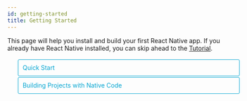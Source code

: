 ```yaml
---
id: getting-started
title: Getting Started
---
```


<style>
  .toggler li {
    display: inline-block;
    position: relative;
    top: 1px;
    padding: 10px;
    margin: 0px 2px 0px 2px;
    border: 1px solid #05A5D1;
    border-bottom-color: transparent;
    border-radius: 3px 3px 0px 0px;
    color: #05A5D1;
    background-color: transparent;
    font-size: 0.99em;
    cursor: pointer;
  }
  .toggler li:first-child {
    margin-left: 0;
  }
  .toggler li:last-child {
    margin-right: 0;
  }
  .toggler ul {
    width: 100%;
    display: inline-block;
    list-style-type: none;
    margin: 0;
    border-bottom: 1px solid #05A5D1;
    cursor: default;
  }
  @media screen and (max-width: 960px) {
    .toggler li,
    .toggler li:first-child,
    .toggler li:last-child {
      display: block;
      border-bottom-color: #05A5D1;
      border-radius: 3px;
      margin: 2px 0px 2px 0px;
    }
    .toggler ul {
      border-bottom: 0;
    }
  }
  .toggler a {
    display: inline-block;
    padding: 10px 5px;
    margin: 2px;
    border: 1px solid #05A5D1;
    border-radius: 3px;
    text-decoration: none !important;
  }
  .display-guide-quickstart .toggler .button-quickstart,
  .display-guide-native .toggler .button-native,
  .display-os-mac .toggler .button-mac,
  .display-os-linux .toggler .button-linux,
  .display-os-windows .toggler .button-windows,
  .display-platform-ios .toggler .button-ios,
  .display-platform-android .toggler .button-android {
    background-color: #05A5D1;
    color: white;
  }
  block { display: none; }
  .display-guide-quickstart.display-platform-ios.display-os-mac .quickstart.ios.mac,
  .display-guide-quickstart.display-platform-ios.display-os-linux .quickstart.ios.linux,
  .display-guide-quickstart.display-platform-ios.display-os-windows .quickstart.ios.windows,
  .display-guide-quickstart.display-platform-android.display-os-mac .quickstart.android.mac,
  .display-guide-quickstart.display-platform-android.display-os-linux .quickstart.android.linux,
  .display-guide-quickstart.display-platform-android.display-os-windows .quickstart.android.windows,    .display-guide-native.display-platform-ios.display-os-mac .native.ios.mac,
  .display-guide-native.display-platform-ios.display-os-linux .native.ios.linux,
  .display-guide-native.display-platform-ios.display-os-windows .native.ios.windows,
  .display-guide-native.display-platform-android.display-os-mac .native.android.mac,
  .display-guide-native.display-platform-android.display-os-linux .native.android.linux,
  .display-guide-native.display-platform-android.display-os-windows .native.android.windows {
    display: block;
  }
</style>

This page will help you install and build your first React Native app. If you already have React Native installed, you can skip ahead to the [Tutorial](tutorial.md).

<div class="toggler">
  <ul role="tablist" >
    <li id="quickstart" class="button-quickstart" aria-selected="false" role="tab" tabindex="0" aria-controls="quickstarttab" onclick="displayTab('guide', 'quickstart')">
      Quick Start
    </li>
    <li id="native" class="button-native" aria-selected="false" role="tab" tabindex="-1" aria-controls="nativetab" onclick="displayTab('guide', 'native')">
      Building Projects with Native Code
    </li>
  </ul>
</div>

<block class="quickstart mac windows linux ios android" />

[Expo](https://expo.io) is the easiest way to start building a new React Native application. It allows you to start a project without installing or configuring any tools to build native code - no Xcode or Android Studio installation required (see [Caveats](getting-started.md#caveats)).

Assuming that you have [Node](https://nodejs.org/en/download/) installed, you can use npm to install the Expo CLI command line utility:

```sh
npm install -g expo-cli
```

Then run the following commands to create a new React Native project called "AwesomeProject":

```sh
expo init AwesomeProject

cd AwesomeProject
npm start
```

This will start a development server for you.

## Running your React Native application

Install the [Expo](https://expo.io) client app on your iOS or Android phone and connect to the same wireless network as your computer. On Android, use the Expo app to scan the QR code from your terminal to open your project. On iOS, follow on-screen instructions to get a link.

### Modifying your app

Now that you have successfully run the app, let's modify it. Open `App.js` in your text editor of choice and edit some lines. The application should reload automatically once you save your changes.

### That's it!

Congratulations! You've successfully run and modified your first React Native app.

<center><img src="/react-native/docs/assets/GettingStartedCongratulations.png" width="150"></img></center>

## Now what?

Expo also has [docs](https://docs.expo.io) you can reference if you have questions specific to the tool. You can also ask for help at [Expo forums](https://forums.expo.io).

If you have a problem with Expo, before creating a new issue, please see if there's an existing issue about it:

* in the [Expo CLI issues](https://github.com/expo/expo-cli/issues) (for issues related to Expo CLI), or
* in the [Expo issues](https://github.com/expo/expo/issues) (for issues about the Expo client or SDK).

If you're curious to learn more about React Native, continue on to the [Tutorial](tutorial.md).

### Running your app on a simulator or virtual device

Expo CLI makes it really easy to run your React Native app on a physical device without setting up a development environment. If you want to run your app on the iOS Simulator or an Android Virtual Device, please refer to the instructions for building projects with native code to learn how to install Xcode and set up your Android development environment.

Once you've set these up, you can launch your app on an Android Virtual Device by running `npm run android`, or on the iOS Simulator by running `npm run ios` (macOS only).

### Caveats

Because you don't build any native code when using Expo to create a project, it's not possible to include custom native modules beyond the React Native APIs and components that are available in the Expo client app.

If you know that you'll eventually need to include your own native code, Expo is still a good way to get started. In that case you'll just need to "[eject](https://docs.expo.io/versions/latest/expokit/eject)" eventually to create your own native builds. If you do eject, the "Building Projects with Native Code" instructions will be required to continue working on your project.

Expo CLI configures your project to use the most recent React Native version that is supported by the Expo client app. The Expo client app usually gains support for a given React Native version about a week after the React Native version is released as stable. You can check [this document](https://docs.expo.io/versions/latest/sdk/#sdk-version) to find out what versions are supported.

If you're integrating React Native into an existing project, you'll want to skip Expo CLI and go directly to setting up the native build environment. Select "Building Projects with Native Code" above for instructions on configuring a native build environment for React Native.

<block class="native mac windows linux ios android" />

<p>Follow these instructions if you need to build native code in your project. For example, if you are integrating React Native into an existing application, or if you "ejected" from <a href="getting-started.html" onclick="displayTab('guide', 'quickstart')">Expo</a> or Create React Native App, you'll need this section.</p>

The instructions are a bit different depending on your development operating system, and whether you want to start developing for iOS or Android. If you want to develop for both iOS and Android, that's fine - you just have to pick one to start with, since the setup is a bit different.

<div class="toggler">
  <span>Development OS:</span>
  <a href="javascript:void(0);" class="button-mac" onclick="displayTab('os', 'mac')">macOS</a>
  <a href="javascript:void(0);" class="button-windows" onclick="displayTab('os', 'windows')">Windows</a>
  <a href="javascript:void(0);" class="button-linux" onclick="displayTab('os', 'linux')">Linux</a>
  <span>Target OS:</span>
  <a href="javascript:void(0);" class="button-ios" onclick="displayTab('platform', 'ios')">iOS</a>
  <a href="javascript:void(0);" class="button-android" onclick="displayTab('platform', 'android')">Android</a>
</div>

<block class="native linux windows ios" />

## Unsupported

<blockquote><p>A Mac is required to build projects with native code for iOS. You can follow the <a href="getting-started.html" onclick="displayTab('guide', 'quickstart')">Quick Start</a> to learn how to build your app using Expo instead.</p></blockquote>

<block class="native mac ios" />

## Installing dependencies

You will need Node, Watchman, the React Native command line interface, and Xcode.

While you can use any editor of your choice to develop your app, you will need to install Xcode in order to set up the necessary tooling to build your React Native app for iOS.

<block class="native mac android" />

## Installing dependencies

You will need Node, Watchman, the React Native command line interface, a JDK, and Android Studio.

<block class="native linux android" />

## Installing dependencies

You will need Node, the React Native command line interface, a JDK, and Android Studio.

<block class="native windows android" />

## Installing dependencies

You will need Node, the React Native command line interface, Python2, a JDK, and Android Studio.

<block class="native mac windows linux android" />

While you can use any editor of your choice to develop your app, you will need to install Android Studio in order to set up the necessary tooling to build your React Native app for Android.

<block class="native mac ios android" />

### Node, Watchman

We recommend installing Node and Watchman using [Homebrew](http://brew.sh/). Run the following commands in a Terminal after installing Homebrew:

```
brew install node
brew install watchman
```

If you have already installed Node on your system, make sure it is Node 8.3 or newer.

[Watchman](https://facebook.github.io/watchman) is a tool by Facebook for watching changes in the filesystem. It is highly recommended you install it for better performance.

<block class="native linux android" />

### Node

Follow the [installation instructions for your Linux distribution](https://nodejs.org/en/download/package-manager/) to install Node 8.3 or newer.

<block class='native windows android' />

### Node, Python2, JDK

We recommend installing Node and Python2 via [Chocolatey](https://chocolatey.org), a popular package manager for Windows.

React Native also requires a recent version of the [Java SE Development Kit (JDK)](http://www.oracle.com/technetwork/java/javase/downloads/jdk8-downloads-2133151.html), as well as Python 2. Both can be installed using Chocolatey.

Open an Administrator Command Prompt (right click Command Prompt and select "Run as Administrator"), then run the following command:

```powershell
choco install -y nodejs.install python2 jdk8
```

If you have already installed Node on your system, make sure it is Node 8.3 or newer. If you already have a JDK on your system, make sure it is version 8 or newer.

> You can find additional installation options on [Node's Downloads page](https://nodejs.org/en/download/).

<block class="native mac ios android" />

### The React Native CLI

Node comes with npm, which lets you install the React Native command line interface.

Run the following command in a Terminal:

```
npm install -g react-native-cli
```

> If you get an error like `Cannot find module 'npmlog'`, try installing npm directly: `curl -0 -L https://npmjs.org/install.sh | sudo sh`.

<block class="native windows linux android" />

### The React Native CLI

Node comes with npm, which lets you install the React Native command line interface.

Run the following command in a Command Prompt or shell:

```powershell
npm install -g react-native-cli
```

> If you get an error like `Cannot find module 'npmlog'`, try installing npm directly: `curl -0 -L https://npmjs.org/install.sh | sudo sh`.

<block class="native mac ios" />

### Xcode

The easiest way to install Xcode is via the [Mac App Store](https://itunes.apple.com/us/app/xcode/id497799835?mt=12). Installing Xcode will also install the iOS Simulator and all the necessary tools to build your iOS app.

If you have already installed Xcode on your system, make sure it is version 9.4 or newer.

#### Command Line Tools

You will also need to install the Xcode Command Line Tools. Open Xcode, then choose "Preferences..." from the Xcode menu. Go to the Locations panel and install the tools by selecting the most recent version in the Command Line Tools dropdown.

![Xcode Command Line Tools](/react-native/docs/assets/GettingStartedXcodeCommandLineTools.png)

<block class="native mac linux android" />

### Java Development Kit

React Native requires a recent version of the Java SE Development Kit (JDK). [Download and install Oracle JDK 8 or newer](http://www.oracle.com/technetwork/java/javase/downloads/jdk8-downloads-2133151.html) if needed. You can also use [OpenJDK 8 or newer](http://openjdk.java.net/install/) as an alternative.

<block class="native mac linux windows android" />

### Android development environment

Setting up your development environment can be somewhat tedious if you're new to Android development. If you're already familiar with Android development, there are a few things you may need to configure. In either case, please make sure to carefully follow the next few steps.

<block class="native mac windows linux android" />

#### 1. Install Android Studio

[Download and install Android Studio](https://developer.android.com/studio/index.html). Choose a "Custom" setup when prompted to select an installation type. Make sure the boxes next to all of the following are checked:

<block class="native mac windows android" />

* `Android SDK`
* `Android SDK Platform`
* `Performance (Intel ® HAXM)`
* `Android Virtual Device`

<block class="native linux android" />

* `Android SDK`
* `Android SDK Platform`
* `Android Virtual Device`

<block class="native mac windows linux android" />

Then, click "Next" to install all of these components.

> If the checkboxes are grayed out, you will have a chance to install these components later on.

Once setup has finalized and you're presented with the Welcome screen, proceed to the next step.

#### 2. Install the Android SDK

Android Studio installs the latest Android SDK by default. Building a React Native app with native code, however, requires the `Android 8.1 (Oreo)` SDK in particular. Additional Android SDKs can be installed through the SDK Manager in Android Studio.

The SDK Manager can be accessed from the "Welcome to Android Studio" screen. Click on "Configure", then select "SDK Manager".

<block class="native mac android" />

![Android Studio Welcome](/react-native/docs/assets/GettingStartedAndroidStudioWelcomeMacOS.png)

<block class="native windows android" />

![Android Studio Welcome](/react-native/docs/assets/GettingStartedAndroidStudioWelcomeWindows.png)

<block class="native mac windows linux android" />

> The SDK Manager can also be found within the Android Studio "Preferences" dialog, under **Appearance & Behavior** → **System Settings** → **Android SDK**.

Select the "SDK Platforms" tab from within the SDK Manager, then check the box next to "Show Package Details" in the bottom right corner. Look for and expand the `Android 8.1 (Oreo)` entry, then make sure the following items are all checked:

* `Android SDK Platform 27`
* `Google APIs Intel x86 Atom_64 System Image`

<block class="native mac android" />

![Android SDK Manager](/react-native/docs/assets/GettingStartedAndroidSDKManagerMacOS.png)

<block class="native windows android" />

![Android SDK Manager](/react-native/docs/assets/GettingStartedAndroidSDKManagerWindows.png)

<block class="native windows mac linux android" />

Next, select the "SDK Tools" tab and check the box next to "Show Package Details" here as well. Look for and expand the "Android SDK Build-Tools" entry, then make sure that `26.0.3` is selected.

<block class="native mac android" />

![Android SDK Manager - 26.0.3 Build Tools](/react-native/docs/assets/GettingStartedAndroidSDKManagerSDKToolsMacOS.png)

<block class="native windows android" />

![Android SDK Manager - 26.0.3 Build Tools](/react-native/docs/assets/GettingStartedAndroidSDKManagerSDKToolsWindows.png)

<block class="native windows mac linux android" />

Finally, click "Apply" to download and install the Android SDK and related build tools.

<block class="native mac android" />

![Android SDK Manager - Installs](/react-native/docs/assets/GettingStartedAndroidSDKManagerInstallsMacOS.png)

<block class="native windows android" />

![Android SDK Manager - Installs](/react-native/docs/assets/GettingStartedAndroidSDKManagerInstallsWindows.png)

<block class="native mac windows linux android" />

#### 3. Configure the ANDROID_HOME environment variable

The React Native tools require some environment variables to be set up in order to build apps with native code.

<block class="native mac linux android" />

Add the following lines to your `$HOME/.bash_profile` config file:

<block class="native mac android" />

```
export ANDROID_HOME=$HOME/Library/Android/sdk
export PATH=$PATH:$ANDROID_HOME/emulator
export PATH=$PATH:$ANDROID_HOME/tools
export PATH=$PATH:$ANDROID_HOME/tools/bin
export PATH=$PATH:$ANDROID_HOME/platform-tools
```

<block class="native linux android" />

```
export ANDROID_HOME=$HOME/Android/Sdk
export PATH=$PATH:$ANDROID_HOME/emulator
export PATH=$PATH:$ANDROID_HOME/tools
export PATH=$PATH:$ANDROID_HOME/tools/bin
export PATH=$PATH:$ANDROID_HOME/platform-tools
```

<block class="native mac linux android" />

> `.bash_profile` is specific to `bash`. If you're using another shell, you will need to edit the appropriate shell-specific config file.

Type `source $HOME/.bash_profile` to load the config into your current shell. Verify that ANDROID_HOME has been added to your path by running `echo $PATH`.

> Please make sure you use the correct Android SDK path. You can find the actual location of the SDK in the Android Studio "Preferences" dialog, under **Appearance & Behavior** → **System Settings** → **Android SDK**.

<block class="native windows android" />

Open the System pane under **System and Security** in the Windows Control Panel, then click on **Change settings...**. Open the **Advanced** tab and click on **Environment Variables...**. Click on **New...** to create a new `ANDROID_HOME` user variable that points to the path to your Android SDK:

![ANDROID_HOME Environment Variable](/react-native/docs/assets/GettingStartedAndroidEnvironmentVariableANDROID_HOME.png)

The SDK is installed, by default, at the following location:

```powershell
c:\Users\YOUR_USERNAME\AppData\Local\Android\Sdk
```

You can find the actual location of the SDK in the Android Studio "Preferences" dialog, under **Appearance & Behavior** → **System Settings** → **Android SDK**.

Open a new Command Prompt window to ensure the new environment variable is loaded before proceeding to the next step.

<block class="native linux android" />

### Watchman

Follow the [Watchman installation guide](https://facebook.github.io/watchman/docs/install.html#buildinstall) to compile and install Watchman from source.

> [Watchman](https://facebook.github.io/watchman/docs/install.html) is a tool by Facebook for watching changes in the filesystem. It is highly recommended you install it for better performance and increased compatibility in certain edge cases (translation: you may be able to get by without installing this, but your mileage may vary; installing this now may save you from a headache later).

<block class="native mac ios" />

## Creating a new application

Use the React Native command line interface to generate a new React Native project called "AwesomeProject":

```
react-native init AwesomeProject
```

This is not necessary if you are integrating React Native into an existing application, if you "ejected" from Expo (or Create React Native App), or if you're adding iOS support to an existing React Native project (see [Platform Specific Code](platform-specific-code.md)).

<block class="native mac windows linux android" />

## Creating a new application

Use the React Native command line interface to generate a new React Native project called "AwesomeProject":

```
react-native init AwesomeProject
```

This is not necessary if you are integrating React Native into an existing application, if you "ejected" from Create React Native App, or if you're adding Android support to an existing React Native project (see [Platform Specific Code](platform-specific-code.md)).

<block class="native mac windows linux android" />

## Preparing the Android device

You will need an Android device to run your React Native Android app. This can be either a physical Android device, or more commonly, you can use an Android Virtual Device which allows you to emulate an Android device on your computer.

Either way, you will need to prepare the device to run Android apps for development.

### Using a physical device

If you have a physical Android device, you can use it for development in place of an AVD by plugging it in to your computer using a USB cable and following the instructions [here](running-on-device.md).

### Using a virtual device

If you use Android Studio to open `./AwesomeProject/android`, you can see the list of available Android Virtual Devices (AVDs) by opening the "AVD Manager" from within Android Studio. Look for an icon that looks like this:

![Android Studio AVD Manager](/react-native/docs/assets/GettingStartedAndroidStudioAVD.png)

If you have just installed Android Studio, you will likely need to [create a new AVD](https://developer.android.com/studio/run/managing-avds.html). Select "Create Virtual Device...", then pick any Phone from the list and click "Next".

<block class="native windows android" />

![Android Studio AVD Manager](/react-native/docs/assets/GettingStartedCreateAVDWindows.png)

<block class="native mac android" />

![Android Studio AVD Manager](/react-native/docs/assets/GettingStartedCreateAVDMacOS.png)

<block class="native mac windows linux android" />

Select the "x86 Images" tab, then look for the **Oreo** API Level 26, x86_64 ABI image with a Android 8.0 (Google APIs) target.

<block class="native linux android" />

> We recommend configuring [VM acceleration](https://developer.android.com/studio/run/emulator-acceleration.html#vm-linux) on your system to improve performance. Once you've followed those instructions, go back to the AVD Manager.

<block class="native windows android" />

![Install HAXM](/react-native/docs/assets/GettingStartedCreateAVDx86Windows.png)

> If you don't have HAXM installed, click on "Install HAXM" or follow [these instructions](https://github.com/intel/haxm/wiki/Installation-Instructions-on-Windows) to set it up, then go back to the AVD Manager.

![AVD List](/react-native/docs/assets/GettingStartedAVDManagerWindows.png)

<block class="native mac android" />

![Install HAXM](/react-native/docs/assets/GettingStartedCreateAVDx86MacOS.png)

> If you don't have HAXM installed, follow [these instructions](https://github.com/intel/haxm/wiki/Installation-Instructions-on-macOS) to set it up, then go back to the AVD Manager.

![AVD List](/react-native/docs/assets/GettingStartedAVDManagerMacOS.png)

<block class="native mac windows linux android" />

Click "Next" then "Finish" to create your AVD. At this point you should be able to click on the green triangle button next to your AVD to launch it, then proceed to the next step.

<block class="native mac ios" />

## Running your React Native application

Run `react-native run-ios` inside your React Native project folder:

```
cd AwesomeProject
react-native run-ios
```

You should see your new app running in the iOS Simulator shortly.

![AwesomeProject on iOS](/react-native/docs/assets/GettingStartediOSSuccess.png)

`react-native run-ios` is just one way to run your app. You can also run it directly from within Xcode or [Nuclide](https://nuclide.io/).

> If you can't get this to work, see the [Troubleshooting](troubleshooting.md#content) page.

### Running on a device

The above command will automatically run your app on the iOS Simulator by default. If you want to run the app on an actual physical iOS device, please follow the instructions [here](running-on-device.md).

<block class="native mac windows linux android" />

## Running your React Native application

Run `react-native run-android` inside your React Native project folder:

```
cd AwesomeProject
react-native run-android
```

If everything is set up correctly, you should see your new app running in your Android emulator shortly.

<block class="native mac android" />

![AwesomeProject on Android](/react-native/docs/assets/GettingStartedAndroidSuccessMacOS.png)

<block class="native windows android" />

![AwesomeProject on Android](/react-native/docs/assets/GettingStartedAndroidSuccessWindows.png)

<block class="native mac windows linux android" />

`react-native run-android` is just one way to run your app - you can also run it directly from within Android Studio or [Nuclide](https://nuclide.io/).

> If you can't get this to work, see the [Troubleshooting](troubleshooting.md#content) page.

<block class="native mac ios android" />

### Modifying your app

Now that you have successfully run the app, let's modify it.

<block class="native mac ios" />

* Open `App.js` in your text editor of choice and edit some lines.
* Hit `⌘R` in your iOS Simulator to reload the app and see your changes!

<block class="native mac android" />

* Open `App.js` in your text editor of choice and edit some lines.
* Press the `R` key twice or select `Reload` from the Developer Menu (`⌘M`) to see your changes!

<block class="native windows linux android" />

### Modifying your app

Now that you have successfully run the app, let's modify it.

* Open `App.js` in your text editor of choice and edit some lines.
* Press the `R` key twice or select `Reload` from the Developer Menu (`Ctrl + M`) to see your changes!

<block class="native mac ios android" />

### That's it!

Congratulations! You've successfully run and modified your first React Native app.

<center><img src="/react-native/docs/assets/GettingStartedCongratulations.png" width="150"></img></center>

<block class="native windows linux android" />

### That's it!

Congratulations! You've successfully run and modified your first React Native app.

<center><img src="/react-native/docs/assets/GettingStartedCongratulations.png" width="150"></img></center>

<block class="native mac ios" />

## Now what?

* Turn on [Live Reload](debugging.md#reloading-javascript) in the Developer Menu. Your app will now reload automatically whenever you save any changes!

* If you want to add this new React Native code to an existing application, check out the [Integration guide](integration-with-existing-apps.md).

If you're curious to learn more about React Native, continue on to the [Tutorial](tutorial.md).

<block class="native windows linux mac android" />

## Now what?

* Turn on [Live Reload](debugging.md#reloading-javascript) in the Developer Menu. Your app will now reload automatically whenever you save any changes!

* If you want to add this new React Native code to an existing application, check out the [Integration guide](integration-with-existing-apps.md).

If you're curious to learn more about React Native, continue on to the [Tutorial](tutorial.md).

<script>
  function displayTab(type, value) {
    var container = document.getElementsByTagName('block')[0].parentNode;
    container.className = 'display-' + type + '-' + value + ' ' +
      container.className.replace(RegExp('display-' + type + '-[a-z]+ ?'), '');
  }
  function convertBlocks() {
    // Convert <div>...<span><block /></span>...</div>
    // Into <div>...<block />...</div>
    var blocks = document.querySelectorAll('block');
    for (var i = 0; i < blocks.length; ++i) {
      var block = blocks[i];
      var span = blocks[i].parentNode;
      var container = span.parentNode;
      container.insertBefore(block, span);
      container.removeChild(span);
    }
    // Convert <div>...<block />content<block />...</div>
    // Into <div>...<block>content</block><block />...</div>
    blocks = document.querySelectorAll('block');
    for (var i = 0; i < blocks.length; ++i) {
      var block = blocks[i];
      while (
        block.nextSibling &&
        block.nextSibling.tagName !== 'BLOCK'
      ) {
        block.appendChild(block.nextSibling);
      }
    }
  }
  function guessPlatformAndOS() {
    if (!document.querySelector('block')) {
      return;
    }
    // If we are coming to the page with a hash in it (i.e. from a search, for example), try to get
    // us as close as possible to the correct platform and dev os using the hashtag and block walk up.
    var foundHash = false;
    if (
      window.location.hash !== '' &&
      window.location.hash !== 'content'
    ) {
      // content is default
      var hashLinks = document.querySelectorAll(
        'a.hash-link'
      );
      for (
        var i = 0;
        i < hashLinks.length && !foundHash;
        ++i
      ) {
        if (hashLinks[i].hash === window.location.hash) {
          var parent = hashLinks[i].parentElement;
          while (parent) {
            if (parent.tagName === 'BLOCK') {
              // Could be more than one target os and dev platform, but just choose some sort of order
              // of priority here.
              // Dev OS
              if (parent.className.indexOf('mac') > -1) {
                displayTab('os', 'mac');
                foundHash = true;
              } else if (
                parent.className.indexOf('linux') > -1
              ) {
                displayTab('os', 'linux');
                foundHash = true;
              } else if (
                parent.className.indexOf('windows') > -1
              ) {
                displayTab('os', 'windows');
                foundHash = true;
              } else {
                break;
              }
              // Target Platform
              if (parent.className.indexOf('ios') > -1) {
                displayTab('platform', 'ios');
                foundHash = true;
              } else if (
                parent.className.indexOf('android') > -1
              ) {
                displayTab('platform', 'android');
                foundHash = true;
              } else {
                break;
              }
              // Guide
              if (parent.className.indexOf('native') > -1) {
                displayTab('guide', 'native');
                foundHash = true;
              } else if (
                parent.className.indexOf('quickstart') > -1
              ) {
                displayTab('guide', 'quickstart');
                foundHash = true;
              } else {
                break;
              }
              break;
            }
            parent = parent.parentElement;
          }
        }
      }
    }
    // Do the default if there is no matching hash
    if (!foundHash) {
      var isMac = navigator.platform === 'MacIntel';
      var isWindows = navigator.platform === 'Win32';
      displayTab('platform', isMac ? 'ios' : 'android');
      displayTab(
        'os',
        isMac ? 'mac' : isWindows ? 'windows' : 'linux'
      );
      displayTab('guide', 'quickstart');
      displayTab('language', 'objc');
    }
  }
  convertBlocks();
  guessPlatformAndOS();
</script>
